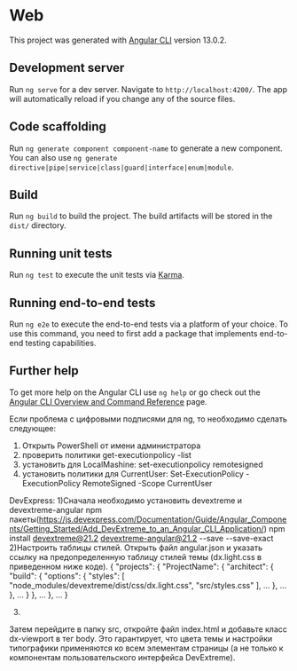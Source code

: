# Web

This project was generated with [Angular CLI](https://github.com/angular/angular-cli) version 13.0.2.

## Development server

Run `ng serve` for a dev server. Navigate to `http://localhost:4200/`. The app will automatically reload if you change any of the source files.

## Code scaffolding

Run `ng generate component component-name` to generate a new component. You can also use `ng generate directive|pipe|service|class|guard|interface|enum|module`.

## Build

Run `ng build` to build the project. The build artifacts will be stored in the `dist/` directory.

## Running unit tests

Run `ng test` to execute the unit tests via [Karma](https://karma-runner.github.io).

## Running end-to-end tests

Run `ng e2e` to execute the end-to-end tests via a platform of your choice. To use this command, you need to first add a package that implements end-to-end testing capabilities.

## Further help

To get more help on the Angular CLI use `ng help` or go check out the [Angular CLI Overview and Command Reference](https://angular.io/cli) page.



Если проблема с цифровыми подписями для ng, то необходимо сделать следующее:
1) Открыть PowerShell от имени администратора
2) проверить политики get-executionpolicy -list
3) установить для LocalMashine:      set-executionpolicy remotesigned
4) установить политики для CurrentUser:    Set-ExecutionPolicy -ExecutionPolicy RemoteSigned -Scope CurrentUser


DevExpress:
1)Сначала необходимо установить devextreme и devextreme-angular npm пакеты(https://js.devexpress.com/Documentation/Guide/Angular_Components/Getting_Started/Add_DevExtreme_to_an_Angular_CLI_Application/)
npm install devextreme@21.2 devextreme-angular@21.2 --save --save-exact
2)Настроить таблицы стилей. Открыть файл angular.json и указать ссылку на предопределенную таблицу стилей темы (dx.light.css в приведенном ниже коде).
{
  "projects": {
    "ProjectName": {
      "architect": {
        "build": {
          "options": {
            "styles": [
              "node_modules/devextreme/dist/css/dx.light.css",
              "src/styles.css"
            ],
            ...
          },
          ...
        },
        ...
      }
    },
    ...
  },
  ...
}

3) 
Затем перейдите в папку src, откройте файл index.html и добавьте класс dx-viewport в тег body. 
Это гарантирует, что цвета темы и настройки типографики применяются ко всем элементам страницы (а не только к компонентам пользовательского интерфейса DevExtreme).
<html lang="en">
    <head>
        <!-- ... -->
    </head>
    <body class="dx-viewport">
        <app-root></app-root>
    </body>
</html>